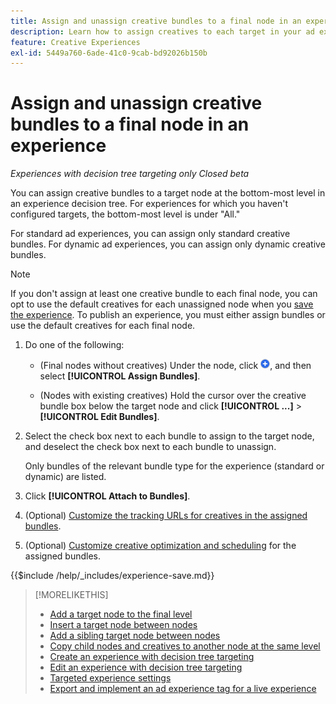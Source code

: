 ```yaml
---
title: Assign and unassign creative bundles to a final node in an experience
description: Learn how to assign creatives to each target in your ad experiences.
feature: Creative Experiences
exl-id: 5449a760-6ade-41c0-9cab-bd92026b150b
---
```

# Assign and unassign creative bundles to a final node in an experience

*Experiences with decision tree targeting only*
*Closed beta*

You can assign creative bundles to a target node at the bottom-most level in an experience decision tree. For experiences for which you haven't configured targets, the bottom-most level is under "All."

For standard ad experiences, you can assign only standard creative bundles. For dynamic ad experiences, you can assign only dynamic creative bundles.

>[!NOTE]
>
>If you don't assign at least one creative bundle to each final node, you can opt to use the default creatives for each unassigned node when you [save the experience](experience-create-targeting.md). To publish an experience, you must either assign bundles or use the default creatives for each final node.

<!-- 1. [ways to get to the decision tree] -->

1. Do one of the following:

   * (Final nodes without creatives) Under the node, click ![Add](/help/creative/assets/add.png "Add"), and then select **[!UICONTROL Assign Bundles]**.

   * (Nodes with existing creatives) Hold the cursor over the creative bundle box below the target node<!-- wording???? --> and click **[!UICONTROL ...]** > **[!UICONTROL Edit Bundles]**.

1. Select the check box next to each bundle to assign to the target node, and deselect the check box next to each bundle to unassign.

   Only bundles of the relevant bundle type for the experience (standard or dynamic) are listed.

1. Click **[!UICONTROL Attach to Bundles]**.

1. (Optional) [Customize the tracking URLs for creatives in the assigned bundles](experience-tracking-urls-targeting.md).

1. (Optional) [Customize creative optimization and scheduling](experience-optimization-scheduling-targeting.md) for the assigned bundles.

<!--
1. (Optional) To save the experience, click **[!UICONTROL Save]**, and then do the following.
...

These formatted steps are inserted automatically from text in the following file in the _includes folder, which reused in multiple places.
-->

{{$include /help/_includes/experience-save.md}}

>[!MORELIKETHIS]
>
>* [Add a target node to the final level](experience-target-node-add-final.md)
>* [Insert a target node between nodes](experience-target-node-add-inner.md)
>* [Add a sibling target node between nodes](experience-target-node-add-sibling.md)
>* [Copy child nodes and creatives to another node at the same level](experience-target-node-copy.md)
>* [Create an experience with decision tree targeting](experience-create-targeting.md)
>* [Edit an experience with decision tree targeting](experience-edit-targeting.md)
>* [Targeted experience settings](experience-settings-targeting.md)
>* [Export and implement an ad experience tag for a live experience](experience-tag-export.md)
